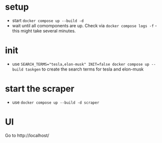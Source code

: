 
# setup

* start `docker compose up --build -d`
* wait until all comomponents are up. Check via `docker compose logs -f` - this might take several minutes.

# init

* use `SEARCH_TERMS="tesla,elon-musk" INIT=false docker compose up --build taskgen` to create the search terms for tesla and elon-musk

# start the scraper

* use `docker compose up --build -d scraper`

# UI

Go to http://localhost/
